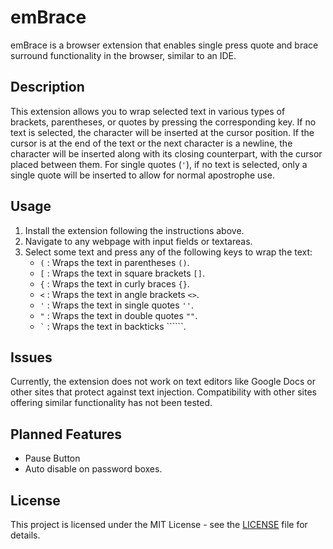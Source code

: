 # emBrace

emBrace is a browser extension that enables single press quote and brace surround functionality in the browser, similar to an IDE.

## Description

This extension allows you to wrap selected text in various types of brackets, parentheses, or quotes by pressing the corresponding key. If no text is selected, the character will be inserted at the cursor position. If the cursor is at the end of the text or the next character is a newline, the character will be inserted along with its closing counterpart, with the cursor placed between them. For single quotes (`'`), if no text is selected, only a single quote will be inserted to allow for normal apostrophe use.

## Usage

1. Install the extension following the instructions above.
2. Navigate to any webpage with input fields or textareas.
3. Select some text and press any of the following keys to wrap the text:
   - `(` : Wraps the text in parentheses `()`.
   - `[` : Wraps the text in square brackets `[]`.
   - `{` : Wraps the text in curly braces `{}`.
   - `<` : Wraps the text in angle brackets `<>`.
   - `'` : Wraps the text in single quotes `''`.
   - `"` : Wraps the text in double quotes `""`.
   - `` ` `` : Wraps the text in backticks ``````.

## Issues

Currently, the extension does not work on text editors like Google Docs or other sites that protect against text injection. Compatibility with other sites offering similar functionality has not been tested.

## Planned Features

- Pause Button
- Auto disable on password boxes.

## License

This project is licensed under the MIT License - see the [LICENSE](LICENSE) file for details.
